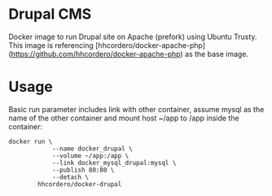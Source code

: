 # Drupal CMS

Docker image to run Drupal site on Apache (prefork) using Ubuntu Trusty. This image is referencing [hhcordero/docker-apache-php] (https://github.com/hhcordero/docker-apache-php) as the base image.

# Usage

Basic run parameter includes link with other container, assume mysql as the name of the other container and mount host ~/app to /app inside the container:

    docker run \
                --name docker_drupal \
                --volume ~/app:/app \
                --link docker_mysql_drupal:mysql \
                --publish 80:80 \
                --detach \
            hhcordero/docker-drupal
